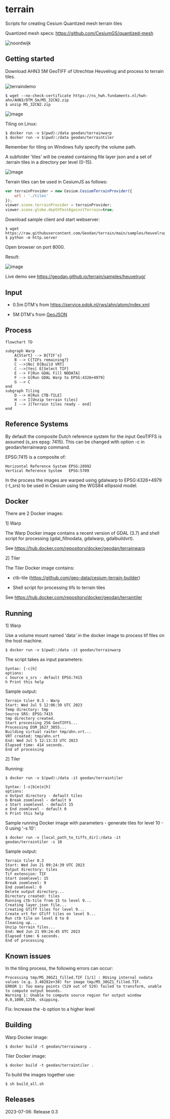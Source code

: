 # terrain

Scripts for creating Cesium Quantized mesh terrain tiles

Quantized mesh specs: https://github.com/CesiumGS/quantized-mesh

![noordwijk](https://github.com/Geodan/terrain/assets/538812/1d52b104-fa64-41be-b524-8b0a669ac842)

## Getting started

Download AHN3 5M GeoTIFF of Utrechtse Heuvelrug and process to terrain tiles. 

![terraindemo](https://github.com/Geodan/terrain/assets/538812/6243c18a-4369-4118-866b-73b4b99ed6a4)

```
$ wget --no-check-certificate https://ns_hwh.fundaments.nl/hwh-ahn/AHN3/DTM_5m/M5_32CN2.zip
$ unzip M5_32CN2.zip
```

![image](https://github.com/Geodan/terrain/assets/538812/44c606e5-5ba9-4864-b647-6011de630258)

Tiling on Linux:

```
$ docker run -v $(pwd):/data geodan/terrainwarp
$ docker run -v $(pwd):/data geodan/terraintiler
```

Remember for tiling on Windows fully specify the volume path.

A subfolder 'tiles' will be created containing  file layer json and a set of .terrain tiles in a directory per level (0-15).

![image](https://github.com/Geodan/terrain/assets/538812/45a35e37-9e47-4693-9460-901667be3580)

Terrain tiles can be used in CesiumJS as follows:

```javascript
var terrainProvider = new Cesium.CesiumTerrainProvider({
    url : './tiles'
});
viewer.scene.terrainProvider = terrainProvider;
viewer.scene.globe.depthTestAgainstTerrain=true;
```

Download sample client and start webserver:

```
$ wget https://raw.githubusercontent.com/Geodan/terrain/main/samples/heuvelrug/index.html
$ python -m http.server
```

Open browser on port 8000.

Result:

![image](https://github.com/Geodan/terrain/assets/538812/cdd0f943-e534-4ff0-bc2f-7e0a79b4e59e)

Live demo see https://geodan.github.io/terrain/samples/heuvelrug/

## Input

- 0.5m DTM's from https://service.pdok.nl/rws/ahn/atom/index.xml

- 5M DTM's from [GeoJSON](https://services.arcgis.com/nSZVuSZjHpEZZbRo/arcgis/rest/services/Kaartbladen_AHN3/FeatureServer/0/query?where=1%3D1&objectIds=&time=&geometry=&geometryType=esriGeometryEnvelope&inSR=&spatialRel=esriSpatialRelIntersects&resultType=none&distance=0.0&units=esriSRUnit_Meter&relationParam=&returnGeodetic=false&outFields=*&returnGeometry=true&returnCentroid=false&featureEncoding=esriDefault&multipatchOption=xyFootprint&maxAllowableOffset=&geometryPrecision=&outSR=&defaultSR=&datumTransformation=&applyVCSProjection=false&returnIdsOnly=false&returnUniqueIdsOnly=false&returnCountOnly=false&returnExtentOnly=false&returnQueryGeometry=false&returnDistinctValues=false&cacheHint=false&orderByFields=&groupByFieldsForStatistics=&outStatistics=&having=&resultOffset=&resultRecordCount=&returnZ=false&returnM=false&returnExceededLimitFeatures=true&quantizationParameters=&sqlFormat=none&f=pgeojson&token=)

## Process

```mermaid
flowchart TD

subgraph Warp
    A{Start} --> B{TIF's}
    B --> C{TIFs remaining?}
    C -->|No| D[Build VRT]
    C -->|Yes| E[Select TIF]
    E --> F[Run GDAL Fill NODATA]
    F --> G[Run GDAL Warp to EPSG:4326+4979]
    G --> C
end
subgraph Tiling
    D --> H[Run CTB-TILE]
    H --> I[Unzip terrain tiles]
    I --> J[Terrain tiles ready - end]
end
```

## Reference Systems

By default the composite Dutch reference system for the input GeoTIFFS is assumed (s_srs epsg: 7415). This can be changed with option -c in geodan/terrainwarp command.

EPSG:7415 is a composite of:

```
Horizontal Reference System	EPSG:28992
Vertical Reference System	EPSG:5709
```
In the process the images are warped using gdalwarp to EPSG:4326+4979 (-t_srs) to be used in Cesium using the WGS84 ellipsoid model.

## Docker

There are 2 Docker images:

1] Warp

The Warp Docker image contains a recent version of GDAL (3.7) and shell script for processing (gdal_fillnodata, gdalwarp, gdalbuildvrt).

See https://hub.docker.com/repository/docker/geodan/terrainwarp

2] Tiler

The Tiler Docker image contains:

- ctb-tile (https://github.com/geo-data/cesium-terrain-builder)

- Shell script for processing tifs to terrain tiles

See https://hub.docker.com/repository/docker/geodan/terraintiler

## Running

1] Warp

Use a volume mount named 'data' in the docker image to process tif files on the host machine.

```
$ docker run -v $(pwd):/data -it geodan/terrainwarp
```

The script takes as input parameters:

```
Syntax: [-c|h]
options:
c Source s_srs - default EPSG:7415
h Print this help
```

Sample output:

```
Terrain tiler 0.3 - Warp
Start: Wed Jul 5 12:06:39 UTC 2023
Temp directory: tmp
Source SRS: EPSG:7415
tmp directory created.
Start processing 256 GeoTIFFS...
Processing DSM_1627_3855...
Building virtual raster tmp/ahn.vrt...
VRT created: tmp/ahn.vrt
End: Wed Jul 5 12:13:33 UTC 2023
Elapsed time: 414 seconds.
End of processing
```

2] Tiler

Running: 

```
$ docker run -v $(pwd):/data -it geodan/terraintiler
```

```
Syntax: [-s|b|e|o|h]
options:
o Output directory - default tiles
b Break zoomlevel - default 9
s Start zoomlevel - default 15
e End zoomlevel - default 0
h Print this help
```

Sample running Docker image with parameters - generate tiles for level 10 - 0 using '-s 10':

```
$ docker run -v [local_path_to_tiffs_dir]:/data -it geodan/terraintiler -s 10
```

Sample output:

```
Terrain tiler 0.3
Start: Wed Jun 21 09:24:39 UTC 2023
Output directory: tiles
Tif extension: TIF
Start zoomlevel: 15
Break zoomlevel: 9
End zoomlevel: 0
Delete output directory...
Directory created: tiles
Running ctb-tile from 15 to level 9...
Creating layer.json file...
Creating GTiff tiles for level 9...
Create vrt for GTiff tiles on level 9...
Run ctb tile on level 8 to 0
Cleaning up...
Unzip terrain files...
End: Wed Jun 21 09:24:45 UTC 2023
Elapsed time: 6 seconds.
End of processing
```

## Known issues

In the tiling process, the following errors can occur:

```
Processing tmp/M5_30GZ1_filled.TIF [1/1] : 0Using internal nodata values (e.g. 3.40282e+38) for image tmp/M5_30GZ1_filled.TIF.
ERROR 1: Too many points (529 out of 529) failed to transform, unable to compute output bounds.
Warning 1: Unable to compute source region for output window 0,0,1000,1250, skipping.
```

Fix: Increase the -b option to a higher level

## Building

Warp Docker image:

```
$ docker build -t geodan/terrainwarp .
```

Tiler Docker image:

```
$ docker build -t geodan/terraintiler .
```

To build the images together use:

```
$ sh build_all.sh
```

## Releases

2023-07-06: Release 0.3
